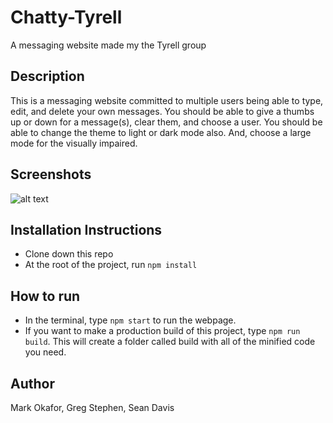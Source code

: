 # Chatty-Tyrell
A messaging website made my the Tyrell group

## Description
This is a messaging website committed to multiple users being able to type, edit, and delete your own messages. You should be able to give a thumbs up or down for a message(s), clear them, and choose a user.
You should be able to change the theme to light or dark mode also. And, choose a large mode for the visually impaired.

## Screenshots
![alt text](https://user-images.githubusercontent.com/24858089/57578356-395b4800-7450-11e9-8adc-ee98021f5163.png)

## Installation Instructions
* Clone down this repo
* At the root of the project, run `npm install`

## How to run
* In the terminal, type `npm start` to run the webpage.
* If you want to make a production build of this project, type `npm run build`. This will create a folder called build with all of the minified code you need.

## Author
Mark Okafor, Greg Stephen, Sean Davis